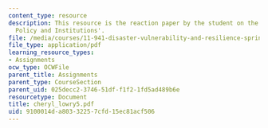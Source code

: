 ```yaml
---
content_type: resource
description: This resource is the reaction paper by the student on the topic 'Disaster
  Policy and Institutions'.
file: /media/courses/11-941-disaster-vulnerability-and-resilience-spring-2005/9100014da80332257cfd15ec81acf506_cheryl_lowry5.pdf
file_type: application/pdf
learning_resource_types:
- Assignments
ocw_type: OCWFile
parent_title: Assignments
parent_type: CourseSection
parent_uid: 025decc2-3746-51df-f1f2-1fd5ad489b6e
resourcetype: Document
title: cheryl_lowry5.pdf
uid: 9100014d-a803-3225-7cfd-15ec81acf506
---
```

